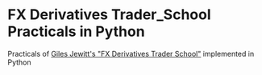 # FX Derivatives Trader_School Practicals in Python
Practicals of [Giles Jewitt's "FX Derivatives Trader School"](chrome-extension://efaidnbmnnnibpcajpcglclefindmkaj/https://gaussiandotblog.files.wordpress.com/2018/02/wiley-trading-giles-peter-jewitt-fx-derivatives-trader-school-2015-wiley.pdf) implemented in Python 
